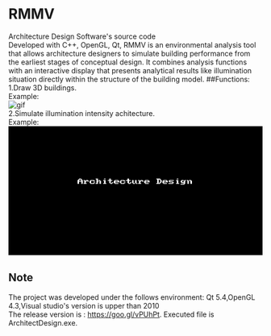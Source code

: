 # RMMV
Architecture Design Software's source code <br>
Developed with C++, OpenGL, Qt, RMMV is an environmental analysis tool that allows architecture designers to simulate building performance from the earliest stages of conceptual design. It combines analysis functions with an interactive display that presents analytical results like illumination situation directly within the structure of the building model.
##Functions:
 1.Draw 3D buildings.<br> 
 Example:<br> ![gif](https://raw.githubusercontent.com/gouxute/Architecture-design/master/Example1.gif)<br>
 2.Simulate illumination intensity achitecture.<br> 
 Example:<br> ![gif](https://raw.githubusercontent.com/gouxute/Architecture-design/master/Example2.gif)
## Note
The project was developed under the follows environment: Qt 5.4,OpenGL 4.3,Visual studio's version is upper than 2010 <br>
The release version  is : https://goo.gl/vPUhPt. Executed file is ArchitectDesign.exe.
